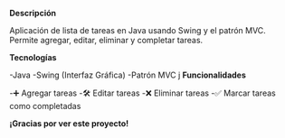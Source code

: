   **Descripción**

Aplicación de lista de tareas en Java usando Swing y el patrón MVC.
Permite agregar, editar, eliminar y completar tareas.

  **Tecnologías**

-Java 
-Swing (Interfaz Gráfica)
-Patrón MVC
j
  **Funcionalidades**

-➕ Agregar tareas
-🛠️ Editar tareas
-❌ Eliminar tareas
-✅ Marcar tareas como completadas

**¡Gracias por ver este proyecto!**
